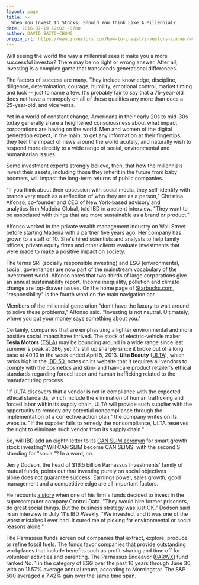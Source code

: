 ```yaml
---
layout: page
title: >-
  When You Invest In Stocks, Should You Think Like A Millennial?
date: 2016-07-19 12:02 -0700
author: DAVID SAITO-CHUNG
origin_url: https://www.investors.com/how-to-invest/investors-corner/when-you-invest-in-stocks-should-you-think-like-a-millennial
---
```





Will seeing the world the way a millennial sees it make you a more successful investor? There may be no right or wrong answer. After all, investing is a complex game that transcends generational differences.


The factors of success are many. They include knowledge, discipline, diligence, determination, courage, humility, emotional control, market timing and luck -- just to name a few. It's probably fair to say that a 75-year-old does not have a monopoly on all of these qualities any more than does a 25-year-old, and vice versa.


Yet in a world of constant change, Americans in their early 20s to mid-30s today generally share a heightened consciousness about what impact corporations are having on the world. Men and women of the digital generation expect, in the main, to get any information at their fingertips; they feel the impact of news around the world acutely, and naturally wish to respond more directly to a wide range of social, environmental and humanitarian issues.


Some investment experts strongly believe, then, that how the millennials invest their assets, including those they inherit in the future from baby boomers, will impact the long-term returns of public companies.


"If you think about their obsession with social media, they self-identify with brands very much as a reflection of who they are as a person," Christina Alfonso, co-founder and CEO of New York-based advisory and analytics firm Madeira Global, told IBD in a recent interview. "They want to be associated with things that are more sustainable as a brand or product."


Alfonso worked in the private wealth management industry on Wall Street before starting Madeira with a partner five years ago. Her company has grown to a staff of 10. She's hired scientists and analysts to help family offices, private equity firms and other clients evaluate investments that were made to make a positive impact on society.


The terms SRI (socially responsible investing) and ESG (environmental, social, governance) are now part of the mainstream vocabulary of the investment world. Alfonso notes that two-thirds of large corporations give an annual sustainability report. Income inequality, pollution and climate change are top-drawer issues. On the home page of [Starbucks.com](http://www.starbucks.com/), "responsibility" is the fourth word on the main navigation bar.


Members of the millennial generation "don't have the luxury to wait around to solve these problems," Alfonso said. "Investing is not neutral. Ultimately, where you put your money says something about you."


Certainly, companies that are emphasizing a lighter environmental and more positive social impact have thrived. The stock of electric-vehicle maker **Tesla Motors** ([TSLA](https://research.investors.com/quote.aspx?symbol=TSLA)) may be bouncing around in a wide range since last summer's peak at 286, yet it's still up sharply since it broke out of a long base at 40.10 in the week ended April 5, 2013.
**Ulta Beauty** ([ULTA](https://research.investors.com/quote.aspx?symbol=ULTA)), which ranks high in the [IBD 50](http://research.investors.com/stock-lists/ibd-50/), notes on its website that it requires all vendors to comply with the cosmetics and skin- and hair-care product retailer's ethical standards regarding forced labor and human trafficking related to the manufacturing process.


"If ULTA discovers that a vendor is not in compliance with the expected ethical standards, which include the elimination of human trafficking and forced labor within its supply chain, ULTA will provide such supplier with the opportunity to remedy any potential noncompliance through the implementation of a corrective action plan," the company writes on its website. "If the supplier fails to remedy the noncompliance, ULTA reserves the right to eliminate such vendor from its supply chain."


So, will IBD add an eighth letter to its [CAN SLIM acronym](http://education.investors.com/courselandingpage.aspx?id=735749) for smart growth stock investing? Will CAN SLIM become CAN SLIMS, with the second S standing for "social"? In a word, no.


Jerry Dodson, the head of \$16.5 billion Parnassus Investments' family of mutual funds, points out that investing purely on social objectives alone does not guarantee success. Earnings power, sales growth, good management and a competitive edge are all important factors.


He recounts [a story](https://www.investors.com/etfs-and-funds/mutual-funds/parnassus-dodson-wins-with-hot-tech-stocks-that-pass-esg-screens/) when one of his firm's funds decided to invest in the supercomputer company Control Data. "They would hire former prisoners, do great social things. But the business strategy was just OK," Dodson said in an interview in July 11's IBD Weekly. "We invested, and it was one of the worst mistakes I ever had. It cured me of picking for environmental or social reasons alone."


The Parnassus funds screen out companies that extract, explore, produce or refine fossil fuels. The funds favor companies that provide outstanding workplaces that include benefits such as profit-sharing and time off for volunteer activities and parenting. The Parnassus Endeavor ([PARWX](https://research.investors.com/quote.aspx?symbol=PARWX)) fund ranked No. 1 in the category of ESG over the past 10 years through June 30, with an 11.57% average annual return, according to Morningstar. The S&P 500 averaged a 7.42% gain over the same time span.




